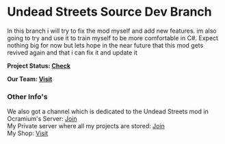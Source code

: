 # Undead Streets Source Dev Branch

In this branch i will try to fix the mod myself and add new features. im also going to try and use it to train myself to be more comfortable in C#. Expect nothing big for now but lets hope in the near future that this mod gets revived again and that i can fix it and update it  

**Project Status: [Check](https://github.com/Stahlhelm-TV/Undead-Streets-Source/blob/dev/Project%20Status.md)**

**Our Team: [Visit](https://github.com/Stahlhelm-TV/Undead-Streets-Source/blob/dev/Credits.md)**

### Other Info's  
We also got a channel which is dedicated to the Undead Streets mod in Ocramium's Server: [Join](https://discord.gg/BEAMcGH)  
My Private server where all my projects are stored: [Join](https://discord.gg/fqwWZ4h)  
My Shop: [Visit](https://sellix.io/Huskos-Shop)  
